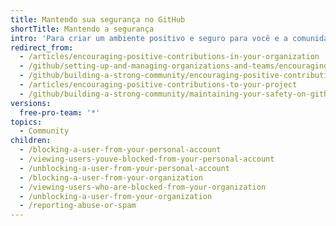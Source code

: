 ```yaml
---
title: Mantendo sua segurança no GitHub
shortTitle: Mantendo a segurança
intro: 'Para criar um ambiente positivo e seguro para você e a comunidade para o seu projeto em {% data variables.product.prodname_dotcom %}, você pode bloquear e desbloquear usuários e relatar conteúdo disruptivo.'
redirect_from:
  - /articles/encouraging-positive-contributions-in-your-organization
  - /github/setting-up-and-managing-organizations-and-teams/encouraging-positive-contributions-in-your-organization
  - /github/building-a-strong-community/encouraging-positive-contributions-to-your-project
  - /articles/encouraging-positive-contributions-to-your-project
  - /github/building-a-strong-community/maintaining-your-safety-on-github
versions:
  free-pro-team: '*'
topics:
  - Community
children:
  - /blocking-a-user-from-your-personal-account
  - /viewing-users-youve-blocked-from-your-personal-account
  - /unblocking-a-user-from-your-personal-account
  - /blocking-a-user-from-your-organization
  - /viewing-users-who-are-blocked-from-your-organization
  - /unblocking-a-user-from-your-organization
  - /reporting-abuse-or-spam
---
```


